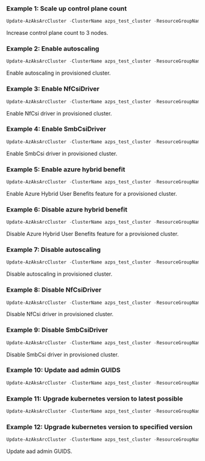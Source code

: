 ### Example 1: Scale up control plane count
```powershell
Update-AzAksArcCluster -ClusterName azps_test_cluster -ResourceGroupName azps_test_group -ControlPlaneCount 3
```

Increase control plane count to 3 nodes. 

### Example 2: Enable autoscaling
```powershell
Update-AzAksArcCluster -ClusterName azps_test_cluster -ResourceGroupName azps_test_group -EnableAutoScaling -MinCount 1 -MaxCount 5
```

Enable autoscaling in provisioned cluster. 

### Example 3: Enable NfCsiDriver
```powershell
Update-AzAksArcCluster -ClusterName azps_test_cluster -ResourceGroupName azps_test_group -NfCsiDriverEnabled
```

Enable NfCsi driver in provisioned cluster. 

### Example 4: Enable SmbCsiDriver
```powershell
Update-AzAksArcCluster -ClusterName azps_test_cluster -ResourceGroupName azps_test_group -SmbCsiDriverEnabled
```

Enable SmbCsi driver in provisioned cluster. 

### Example 5: Enable azure hybrid benefit
```powershell
Update-AzAksArcCluster -ClusterName azps_test_cluster -ResourceGroupName azps_test_group -LicenseProfileAzureHybridBenefit
```

Enable Azure Hybrid User Benefits feature for a provisioned cluster.

### Example 6: Disable azure hybrid benefit
```powershell
Update-AzAksArcCluster -ClusterName azps_test_cluster -ResourceGroupName azps_test_group -LicenseProfileAzureHybridBenefit:$false
```

Disable Azure Hybrid User Benefits feature for a provisioned cluster.

### Example 7: Disable autoscaling
```powershell
Update-AzAksArcCluster -ClusterName azps_test_cluster -ResourceGroupName azps_test_group -EnableAutoScaling:$false
```

Disable autoscaling in provisioned cluster. 

### Example 8: Disable NfCsiDriver
```powershell
Update-AzAksArcCluster -ClusterName azps_test_cluster -ResourceGroupName azps_test_group -NfCsiDriverEnabled:$false
```

Disable NfCsi driver in provisioned cluster. 

### Example 9: Disable SmbCsiDriver
```powershell
Update-AzAksArcCluster -ClusterName azps_test_cluster -ResourceGroupName azps_test_group -SmbCsiDriverEnabled:$false
```

Disable SmbCsi driver in provisioned cluster. 


### Example 10: Update aad admin GUIDS
```powershell
Update-AzAksArcCluster -ClusterName azps_test_cluster -ResourceGroupName azps_test_group -adminGroupObjectIDs @("2e00cb64-66d8-4c9c-92d8-6462caf99e33", "1b28ff4f-f7c5-4aaa-aa79-ba8b775ab443")
```

### Example 11: Upgrade kubernetes version to latest possible
```powershell
Update-AzAksArcCluster -ClusterName azps_test_cluster -ResourceGroupName azps_test_group -Upgrade
```

### Example 12: Upgrade kubernetes version to specified version
```powershell
Update-AzAksArcCluster -ClusterName azps_test_cluster -ResourceGroupName azps_test_group -KubernetesVersion "1.28.5"
```

Update aad admin GUIDS. 







